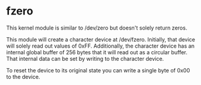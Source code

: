 # fzero
This kernel module is similar to /dev/zero but doesn't solely return zeros.

This module will create a character device at /dev/fzero. Initially, that device will solely read out values of 0xFF.
Additionally, the character device has an internal global buffer of 256 bytes that it will read out as a circular
buffer. That internal data can be set by writing to the character device.

To reset the device to its original state you can write a single byte of 0x00 to the device.
